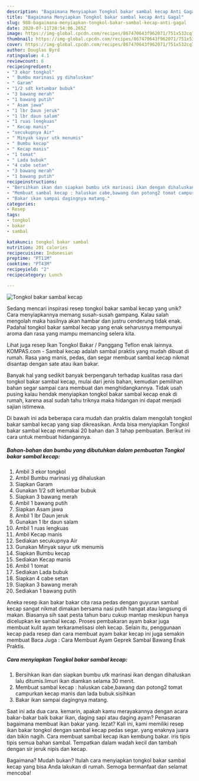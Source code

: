 ```yaml
---
description: "Bagaimana Menyiapkan Tongkol bakar sambal kecap Anti Gagal"
title: "Bagaimana Menyiapkan Tongkol bakar sambal kecap Anti Gagal"
slug: 988-bagaimana-menyiapkan-tongkol-bakar-sambal-kecap-anti-gagal
date: 2020-07-11T20:54:06.265Z
image: https://img-global.cpcdn.com/recipes/867470643f962071/751x532cq70/tongkol-bakar-sambal-kecap-foto-resep-utama.jpg
thumbnail: https://img-global.cpcdn.com/recipes/867470643f962071/751x532cq70/tongkol-bakar-sambal-kecap-foto-resep-utama.jpg
cover: https://img-global.cpcdn.com/recipes/867470643f962071/751x532cq70/tongkol-bakar-sambal-kecap-foto-resep-utama.jpg
author: Douglas Byrd
ratingvalue: 4.1
reviewcount: 6
recipeingredient:
- "3 ekor tongkol"
- " Bumbu marinasi yg dihaluskan"
- " Garam"
- "1/2 sdt ketumbar bubuk"
- "3 bawang merah"
- "1 bawang putih"
- " Asam jawa"
- "1 lbr Daun jeruk"
- "1 lbr daun salam"
- "1 ruas lengkuas"
- " Kecap manis"
- "secukupnya Air"
- " Minyak sayur utk menumis"
- " Bumbu kecap"
- " Kecap manis"
- "1 tomat"
- " Lada bubuk"
- "4 cabe setan"
- "3 bawang merah"
- "1 bawang putih"
recipeinstructions:
- "Bersihkan ikan dan siapkan bumbu utk marinasi ikan dengan dihaluskan lalu ditumis.limuri ikan diamkan selama 30 menit."
- "Membuat sambal kecap : haluskan cabe,bawang dan potong2 tomat campurkan kecap manis dan lada bubuk.sisihkan"
- "Bakar ikan sampai dagingnya matang."
categories:
- Resep
tags:
- tongkol
- bakar
- sambal

katakunci: tongkol bakar sambal 
nutrition: 201 calories
recipecuisine: Indonesian
preptime: "PT11M"
cooktime: "PT43M"
recipeyield: "2"
recipecategory: Lunch

---
```



![Tongkol bakar sambal kecap](https://img-global.cpcdn.com/recipes/867470643f962071/751x532cq70/tongkol-bakar-sambal-kecap-foto-resep-utama.jpg)

Sedang mencari inspirasi resep tongkol bakar sambal kecap yang unik? Cara menyiapkannya memang susah-susah gampang. Kalau salah mengolah maka hasilnya akan hambar dan justru cenderung tidak enak. Padahal tongkol bakar sambal kecap yang enak seharusnya mempunyai aroma dan rasa yang mampu memancing selera kita.

Lihat juga resep Ikan Tongkol Bakar / Panggang Teflon enak lainnya. KOMPAS.com - Sambal kecap adalah sambal praktis yang mudah dibuat di rumah. Rasa yang manis, pedas, dan segar membuat sambal kecap nikmat disantap dengan sate atau ikan bakar.

Banyak hal yang sedikit banyak berpengaruh terhadap kualitas rasa dari tongkol bakar sambal kecap, mulai dari jenis bahan, kemudian pemilihan bahan segar sampai cara membuat dan menghidangkannya. Tidak usah pusing kalau hendak menyiapkan tongkol bakar sambal kecap enak di rumah, karena asal sudah tahu triknya maka hidangan ini dapat menjadi sajian istimewa.


Di bawah ini ada beberapa cara mudah dan praktis dalam mengolah tongkol bakar sambal kecap yang siap dikreasikan. Anda bisa menyiapkan Tongkol bakar sambal kecap memakai 20 bahan dan 3 tahap pembuatan. Berikut ini cara untuk membuat hidangannya.

<!--inarticleads1-->

##### Bahan-bahan dan bumbu yang dibutuhkan dalam pembuatan Tongkol bakar sambal kecap:

1. Ambil 3 ekor tongkol
1. Ambil  Bumbu marinasi yg dihaluskan
1. Siapkan  Garam
1. Gunakan 1/2 sdt ketumbar bubuk
1. Siapkan 3 bawang merah
1. Ambil 1 bawang putih
1. Siapkan  Asam jawa
1. Ambil 1 lbr Daun jeruk
1. Gunakan 1 lbr daun salam
1. Ambil 1 ruas lengkuas
1. Ambil  Kecap manis
1. Sediakan secukupnya Air
1. Gunakan  Minyak sayur utk menumis
1. Siapkan  Bumbu kecap
1. Sediakan  Kecap manis
1. Ambil 1 tomat
1. Sediakan  Lada bubuk
1. Siapkan 4 cabe setan
1. Siapkan 3 bawang merah
1. Sediakan 1 bawang putih


Aneka resep ikan bakar bakar cita rasa pedas dengan guyuran sambal kecap sangat nikmat dimakan bersama nasi putih hangat atau langsung di makan. Biasanya sih saat pesta tahun baru cukup mantap meskipun hanya dicelupkan ke sambal kecap. Proses pembakaran ayam bakar juga membuat kulit ayam terkaramelisasi oleh kecap. Selain itu, penggunaan kecap pada resep dan cara membuat ayam bakar kecap ini juga semakin membuat Baca Juga : Cara Membuat Ayam Geprek Sambal Bawang Enak Praktis. 

<!--inarticleads2-->

##### Cara menyiapkan Tongkol bakar sambal kecap:

1. Bersihkan ikan dan siapkan bumbu utk marinasi ikan dengan dihaluskan lalu ditumis.limuri ikan diamkan selama 30 menit.
1. Membuat sambal kecap : haluskan cabe,bawang dan potong2 tomat campurkan kecap manis dan lada bubuk.sisihkan
1. Bakar ikan sampai dagingnya matang.


Saat ini ada dua cara. kemarin, apakah kamu merayakannya dengan acara bakar-bakar baik bakar ikan, daging sapi atau daging ayam? Penasaran bagaimana membuat ikan bakar yang. lezat? Kali ini, kami memiliki resep ikan bakar tongkol dengan sambal kecap pedas segar. yang enaknya juara dan bikin nagih. Cara membuat sambal kecap ikan kembung bakar. iris tipis tipis semua bahan sambal. Tempatkan dalam wadah kecil dan tambah dengan sir jeruk nipis dan kecap. 

Bagaimana? Mudah bukan? Itulah cara menyiapkan tongkol bakar sambal kecap yang bisa Anda lakukan di rumah. Semoga bermanfaat dan selamat mencoba!
